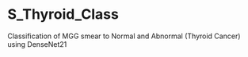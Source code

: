 # S_Thyroid_Class
Classification of MGG smear to Normal and Abnormal (Thyroid Cancer) using DenseNet21
